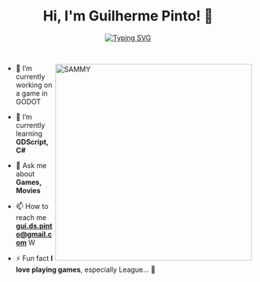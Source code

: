 <h1 align="center">Hi, I'm Guilherme Pinto! 🫡</h1>
<p align="center">
  <a href="https://git.io/typing-svg"><img src="https://readme-typing-svg.demolab.com?font=Silkscreen&size=26&duration=3500&pause=500&color=028451&center=true&vCenter=true&width=600&height=150&lines=+Informatics+Engineering+Student;An+aspiring+game+developer;A+frontend+enthusiast" alt="Typing SVG" /></a>
</p>
<p>&nbsp;</p>
<img align="right" alt="SAMMY" width="400" src="https://media.giphy.com/media/xkYkgcptz3OmI/giphy.gif?cid=790b7611onhgzz8tmktepieb0jv8koz2q7iq2hq066hll6sj&ep=v1_gifs_search&rid=giphy.gif&ct=g">

- 🔭 I’m currently working on a game in GODOT

- 🌱 I’m currently learning **GDScript, C#**

- 💬 Ask me about **Games, Movies**

- 📫 How to reach me **gui.ds.pinto@gmail.com**
W
- ⚡ Fun fact **I love playing games**, especially League... 🫥
 